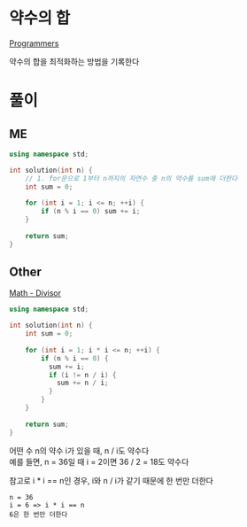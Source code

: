# 약수의 합
[ Programmers ](https://school.programmers.co.kr/learn/courses/30/lessons/12928)   

약수의 합을 최적화하는 방법을 기록한다   

# 풀이
## ME
```CPP
using namespace std;

int solution(int n) {
    // 1. for문으로 1부터 n까지의 자연수 중 n의 약수를 sum에 더한다
    int sum = 0;
    
    for (int i = 1; i <= n; ++i) {
        if (n % i == 0) sum += i;
    }
    
    return sum;
}
```

## Other
[ Math - Divisor ](/2_Math/number/1_Multiple_Divisor.md/#21-자연수-n의-약수의-합을-더하는-방법)   
```cpp
using namespace std;

int solution(int n) {
    int sum = 0;
    
    for (int i = 1; i * i <= n; ++i) {
        if (n % i == 0) {
          sum += i;
          if (i != n / i) {
            sum += n / i;
          }
        }
    }
    
    return sum;
}
```
어떤 수 n의 약수 i가 있을 때, n / i도 약수다   
예를 들면, n = 36일 때 i = 2이면 36 / 2 = 18도 약수다   

참고로 i * i == n인 경우, i와 n / i가 같기 때문에 한 번만 더한다   
```
n = 36
i = 6 => i * i == n
6은 한 번만 더한다
```